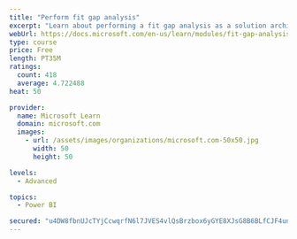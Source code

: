 ```yaml
---
title: "Perform fit gap analysis"
excerpt: "Learn about performing a fit gap analysis as a solution architect for Dynamics 365 and Microsoft Power Platform."
webUrl: https://docs.microsoft.com/en-us/learn/modules/fit-gap-analysis/
type: course
price: Free
length: PT35M
ratings:
  count: 418
  average: 4.722488
heat: 50

provider:
  name: Microsoft Learn
  domain: microsoft.com
  images:
    - url: /assets/images/organizations/microsoft.com-50x50.jpg
      width: 50
      height: 50

levels:
  - Advanced

topics:
  - Power BI

secured: "u4DW8fbnUJcTYjCcwqrfN6l7JVES4vlQsBrzbox6yGYE8XJsG8B6BLfCJF4un9mVRN4VBFRg1qWP6KqGTZBoXtfb8WiuxY5QTR8ku1nH28FQaKDSHGlRihpYYhKdNyG1/XP97WwZ+dZClJnW5k9Fbr0aNu3Kq01gyJ7MSPhcmgj4en5DzG6lcPgKWfkX+s3vFYU52ifpMAzvwU48wjkzIKTDGhtAIgDVvt9ec5VQpRrGoIqscF18PJXu7husMCJhzca85fO4TSNUNxopGLVoxgYbfDeZxLv0C1OEZfeWr3oygLWE85rkNIqc/GLmFO3oQQXtM8aH8wZabqUwKtZM5YOKk0KSJCO1h77U9VTUqtF3T6yz6mIp1xGGodMYZDrWc8ArCAjLk7fc2e/ugiWSjfxLi8mD1ySxOoHengGVZPs=;S3OunGTCBDe36GOxW/sG8w=="
---
```



